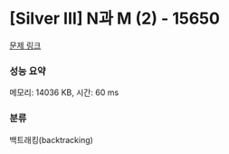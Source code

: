 # [Silver III] N과 M (2) - 15650 

[문제 링크](https://www.acmicpc.net/problem/15650) 

### 성능 요약

메모리: 14036 KB, 시간: 60 ms

### 분류

백트래킹(backtracking)


